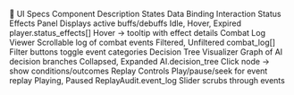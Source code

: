 🎨 UI Specs
Component	Description	States	Data Binding	Interaction
Status Effects Panel	Displays active buffs/debuffs	Idle, Hover, Expired	player.status_effects[]	Hover → tooltip with effect details
Combat Log Viewer	Scrollable log of combat events	Filtered, Unfiltered	combat_log[]	Filter buttons toggle event categories
Decision Tree Visualizer	Graph of AI decision branches	Collapsed, Expanded	AI.decision_tree	Click node → show conditions/outcomes
Replay Controls	Play/pause/seek for event replay	Playing, Paused	ReplayAudit.event_log	Slider scrubs through events
